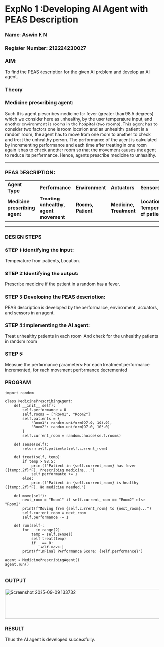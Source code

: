 <h1>ExpNo 1 :Developing AI Agent with PEAS Description</h1>
<h3>Name: Aswin K N</h3>
<h3>Register Number: 212224230027</h3>

<h3>AIM:</h3>
<p>To find the PEAS description for the given AI problem and develop an AI agent.</p>
<h3>Theory</h3>
<h3>Medicine prescribing agent:</h3>
<p>Such this agent prescribes medicine for fever (greater than 98.5 degrees) which we consider here as unhealthy, by the user temperature input, and another environment is rooms in the hospital (two rooms). This agent has to consider two factors one is room location and an unhealthy patient in a random room, the agent has to move from one room to another to check and treat the unhealthy person. The performance of the agent is calculated by incrementing performance and each time after treating in one room again it has to check another room so that the movement causes the agent to reduce its performance. Hence, agents prescribe medicine to unhealthy.</p>
<hr>
<h3>PEAS DESCRIPTION:</h3>
<table>
  <tr>
    <td><strong>Agent Type</strong></td>
    <td><strong>Performance</strong></td>
     <td><strong>Environment</strong></td>
    <td><strong>Actuators</strong></td>
    <td><strong>Sensors</strong></td>
  </tr>
    <tr>
    <td><strong>Medicine prescribing agent</strong></td>
    <td><strong>Treating unhealthy, agent movement</strong></td>
     <td><strong>Rooms, Patient</strong></td>
    <td><strong>Medicine, Treatment</strong></td>
    <td><strong>Location, Temperature of patient</strong></td>
  </tr>
</table>
<hr>
<H3>DESIGN STEPS</H3>
<h3>STEP 1:Identifying the input:</h3>
<p>Temperature from patients, Location.</p>
<h3>STEP 2:Identifying the output:</h3>
<p>Prescribe medicine if the patient in a random has a fever.</p>
<h3>STEP 3:Developing the PEAS description:</h3>
<p>PEAS description is developed by the performance, environment, actuators, and sensors in an agent.</p>
<h3>STEP 4:Implementing the AI agent:</h3>
<p>Treat unhealthy patients in each room. And check for the unhealthy patients in random room</p>
<h3>STEP 5:</h3>
<p>Measure the performance parameters: For each treatment performance incremented, for each movement performance decremented</p>

<H3>PROGRAM</H3>

```
import random

class MedicinePrescribingAgent:
    def __init__(self):
        self.performance = 0
        self.rooms = ["Room1", "Room2"]
        self.patients = {
            "Room1": random.uniform(97.0, 102.0),
            "Room2": random.uniform(97.0, 102.0)
        }
        self.current_room = random.choice(self.rooms)

    def sense(self):
        return self.patients[self.current_room]

    def treat(self, temp):
        if temp > 98.5:
            print(f"Patient in {self.current_room} has fever ({temp:.2f}°F). Prescribing medicine...")
            self.performance += 1
        else:
            print(f"Patient in {self.current_room} is healthy ({temp:.2f}°F). No medicine needed.")

    def move(self):
        next_room = "Room1" if self.current_room == "Room2" else "Room2"
        print(f"Moving from {self.current_room} to {next_room}...")
        self.current_room = next_room
        self.performance -= 1

    def run(self):
        for _ in range(2):
            temp = self.sense()
            self.treat(temp)
            if _ == 0:
                self.move()
        print(f"\nFinal Performance Score: {self.performance}")

agent = MedicinePrescribingAgent()
agent.run()


```
<H3>OUTPUT</H3>

<img width="618" height="97" alt="Screenshot 2025-09-09 133732" src="https://github.com/user-attachments/assets/9c5cfd35-d404-4fc2-bf16-4c1a4d1e5781" />


<H3>RESULT</H3>

<p>Thus the AI agent is developed successfully.</p>

